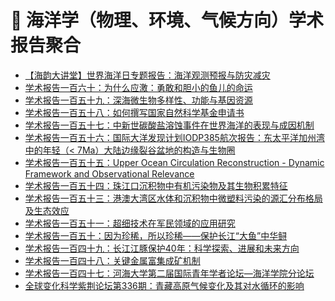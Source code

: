 # 🌊 海洋学（物理、环境、气候方向）学术报告聚合
<!-- BLOG-POST-LIST:START -->
- [【海韵大讲堂】世界海洋日专题报告：海洋观测预报与防灾减灾](http://hyxy.hhu.edu.cn/2020/0603/c8634a204884/page.htm)
- [学术报告一百六十：为什么应激：勇敢和胆小的鱼儿的命运](http://hyxy.hhu.edu.cn/2020/0520/c8634a203986/page.htm)
- [学术报告一百五十九：深海微生物多样性、功能与基因资源](http://hyxy.hhu.edu.cn/2020/0514/c8634a203741/page.htm)
- [学术报告一百五十八：如何撰写国家自然科学基金申请书](http://hyxy.hhu.edu.cn/2019/1223/c8634a201202/page.htm)
- [学术报告一百五十七：中新世碳酸盐溶蚀事件在世界海洋的表现与成因机制](http://hyxy.hhu.edu.cn/2020/0102/c8634a201431/page.htm)
- [学术报告一百五十六：国际大洋发现计划IODP385航次报告：东太平洋加州湾中的年轻（< 7Ma）大陆边缘裂谷盆地的构造与生物圈](http://hyxy.hhu.edu.cn/2019/1206/c8634a200419/page.htm)
- [学术报告一百五十五：Upper Ocean Circulation Reconstruction - Dynamic Framework and Observational Relevance](http://hyxy.hhu.edu.cn/2019/1121/c8634a199694/page.htm)
- [学术报告一百五十四：珠江口沉积物中有机污染物及其生物积累特征](http://hyxy.hhu.edu.cn/2019/1118/c8634a199473/page.htm)
- [学术报告一百五十三：港澳大湾区水体和沉积物中微塑料污染的源汇分布格局及生态效应](http://hyxy.hhu.edu.cn/2019/1115/c8634a199355/page.htm)
- [学术报告一百五十一：超细技术在军民领域的应用研究](http://hyxy.hhu.edu.cn/2019/1030/c8634a198355/page.htm)
- [学术报告一百五十：因为珍稀，所以珍稀——保护长江“大鱼”中华鲟](http://hyxy.hhu.edu.cn/2019/1024/c8634a198019/page.htm)
- [学术报告一百四十九：长江江豚保护40年：科学探索、进展和未来方向](http://hyxy.hhu.edu.cn/2019/1024/c8634a198018/page.htm)
- [学术报告一百四十八：关键金属富集成矿机制](http://hyxy.hhu.edu.cn/2019/1011/c8634a196893/page.htm)
- [学术报告一百四十七：河海大学第二届国际青年学者论坛—海洋学院分论坛](http://hyxy.hhu.edu.cn/2019/1014/c8634a197003/page.htm)
- [全球变化科学紫荆论坛第336期：青藏高原气候变化及其对水循环的影响](http://www.dess.tsinghua.edu.cn/publish/ess/10541/2020/20200505091217916109982/20200505091217916109982_.html)
<!-- BLOG-POST-LIST:END -->
